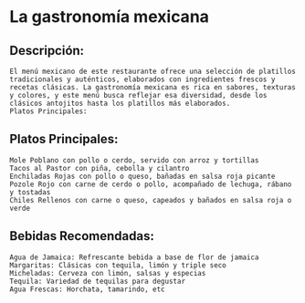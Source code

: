 # La gastronomía mexicana

## Descripción:
    El menú mexicano de este restaurante ofrece una selección de platillos tradicionales y auténticos, elaborados con ingredientes frescos y recetas clásicas. La gastronomía mexicana es rica en sabores, texturas y colores, y este menú busca reflejar esa diversidad, desde los clásicos antojitos hasta los platillos más elaborados. 
    Platos Principales:

## Platos Principales:

    Mole Poblano con pollo o cerdo, servido con arroz y tortillas
    Tacos al Pastor con piña, cebolla y cilantro
    Enchiladas Rojas con pollo o queso, bañadas en salsa roja picante
    Pozole Rojo con carne de cerdo o pollo, acompañado de lechuga, rábano y tostadas
    Chiles Rellenos con carne o queso, capeados y bañados en salsa roja o verde 

## Bebidas Recomendadas:

    Agua de Jamaica: Refrescante bebida a base de flor de jamaica
    Margaritas: Clásicas con tequila, limón y triple seco
    Micheladas: Cerveza con limón, salsas y especias
    Tequila: Variedad de tequilas para degustar
    Agua Frescas: Horchata, tamarindo, etc 

